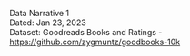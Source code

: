 Data Narrative 1<br>
Dated: Jan 23, 2023<br>
Dataset: Goodreads Books and Ratings - https://github.com/zygmuntz/goodbooks-10k
